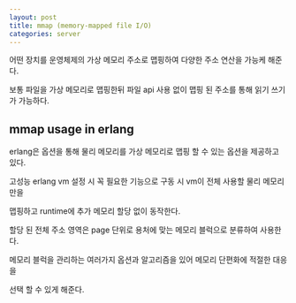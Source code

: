 ```yaml
---
layout: post
title: mmap (memory-mapped file I/O)
categories: server
---
```



어떤 장치를 운영체제의 가상 메모리 주소로 맵핑하여 다양한 주소 연산을 가능케 해준다.

보통 파일을 가상 메모리로 맵핑한뒤 파일 api 사용 없이 맵핑 된 주소를 통해 읽기 쓰기가 가능하다.


## mmap usage in erlang

erlang은 옵션을 통해 물리 메모리를 가상 메모리로 맵핑 할 수 있는 옵션을 제공하고 있다.

고성능 erlang vm 설정 시 꼭 필요한 기능으로 구동 시 vm이 전체 사용할 물리 메모리만을

맵핑하고 runtime에 추가 메모리 할당 없이 동작한다.

할당 된 전체 주소 영역은 page 단위로 용처에 맞는 메모리 블럭으로 분류하여 사용한다.

메모리 블럭을 관리하는 여러가지 옵션과 알고리즘을 있어 메모리 단편화에 적절한 대응을 

선택 할 수 있게 해준다.




